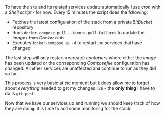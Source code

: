 To have the site and its related services update automatically I use *cron* with a 
*Shell script* - for now.
Every 15 minutes the script does the following:

- Fetches the latest configuration of the stack from a private *BitBucket* repository
- Runs `docker-compose pull --ignore-pull-failures` to update the *images* from *Docker Hub*
- Executes `docker-compose up -d` to restart the services that have changed

The last step will only restart (recreate) *containers* where either the *image* has
been updated or the corresponding *Composefile* configuration has changed.
All other services are unaffected and continue to run as they did so far.

This process is very basic at the moment but it does allow me to forget about *everything*
needed to get my changes live - the __only thing__ I have to do is `git push`.

Now that we have our services up and running we should keep track of how they are doing.
It is time to add some monitoring for the stack!
